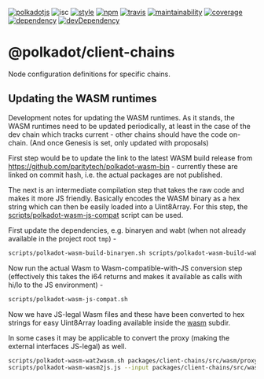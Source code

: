 [![polkadotjs](https://img.shields.io/badge/polkadot-js-orange.svg?style=flat-square)](https://polkadot.js.org)
![isc](https://img.shields.io/badge/license-ISC-lightgrey.svg?style=flat-square)
[![style](https://img.shields.io/badge/code%20style-semistandard-lightgrey.svg?style=flat-square)](https://github.com/Flet/semistandard)
[![npm](https://img.shields.io/npm/v/@polkadot/client-chains.svg?style=flat-square)](https://www.npmjs.com/package/@polkadot/client-chains)
[![travis](https://img.shields.io/travis/polkadot-js/client.svg?style=flat-square)](https://travis-ci.org/polkadot-js/client)
[![maintainability](https://img.shields.io/codeclimate/maintainability/polkadot-js/client.svg?style=flat-square)](https://codeclimate.com/github/polkadot-js/client/maintainability)
[![coverage](https://img.shields.io/coveralls/polkadot-js/client.svg?style=flat-square)](https://coveralls.io/github/polkadot-js/client?branch=master)
[![dependency](https://david-dm.org/polkadot-js/client.svg?style=flat-square&path=packages/client-chains)](https://david-dm.org/polkadot-js/client?path=packages/client-chains)
[![devDependency](https://david-dm.org/polkadot-js/client/dev-status.svg?style=flat-square&path=packages/client-chains)](https://david-dm.org/polkadot-js/client?path=packages/client-chains#info=devDependencies)

# @polkadot/client-chains

Node configuration definitions for specific chains.

## Updating the WASM runtimes

Development notes for updating the WASM runtimes. As it stands, the WASM runtimes need to be updated periodically, at least in the case of the dev chain which tracks current - other chains should have the code on-chain. (And once Genesis is set, only updated with proposals)

First step would be to update the link to the latest WASM build release from https://github.com/paritytech/polkadot-wasm-bin - currently these are linked on commit hash, i.e. the actual packages are not published.

The next is an intermediate compilation step that takes the raw code and makes it more JS friendly. Basically encodes the WASM binary as a hex string which can then be easily loaded into a Uint8Array. For this step, the [scripts/polkadot-wasm-js-compat](../../scripts/polkadot-wasm-js-compat.sh) script can be used.

First update the dependencies, e.g. binaryen and wabt (when not already available in the project root `tmp`) -

```sh
scripts/polkadot-wasm-build-binaryen.sh scripts/polkadot-wasm-build-wabt.sh
```

Now run the actual Wasm to Wasm-compatible-with-JS conversion step (effectively this takes the i64 returns and makes it available as calls with hi/lo to the JS environment) -

```sh
scripts/polkadot-wasm-js-compat.sh
```

Now we have JS-legal Wasm files and these have been converted to hex strings for easy Uint8Array loading available inside the [wasm](wasm) subdir.

In some cases it may be applicable to convert the proxy (making the external interfaces JS-legal) as well.

```sh
scripts/polkadot-wasm-wat2wasm.sh packages/client-chains/src/wasm/proxy_substrate.wat
scripts/polkadot-wasm-wasm2js.js --input packages/client-chains/src/wasm/proxy_substrate.wasm --output packages/client-chains/src/wasm/proxy_substrate_wasm.js
```
